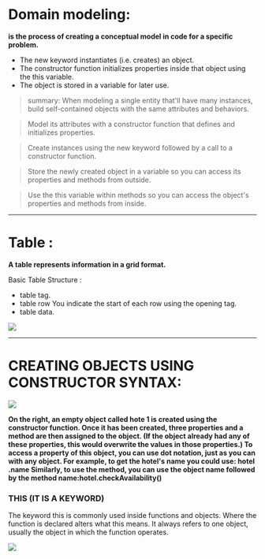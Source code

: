 # Domain modeling:

**is the process of creating a conceptual model in code for a specific problem.**

* The new keyword instantiates (i.e. creates) an object.
* The constructor function initializes properties inside that object using the this variable.
* The object is stored in a variable for later use.

> summary: When modeling a single entity that'll have many instances, build self-contained objects with the same attributes and behaviors.

> Model its attributes with a constructor function that defines and initializes properties.

> Create instances using the new keyword followed by a call to a constructor function.

> Store the newly created object in a variable so you can access its properties and methods from outside.

> Use the this variable within methods so you can access the object's properties and methods from inside.

___

# Table :

**A table represents information in a grid format.**

Basic Table Structure :

* table tag.
* table row You indicate the start of each row using the opening <tr> tag.
* table data.

![](https://cdn.educba.com/academy/wp-content/uploads/2019/10/Create-Tables-in-HTML.png)
___


#  CREATING OBJECTS USING CONSTRUCTOR SYNTAX:

![](https://miro.medium.com/max/3108/1*EmDT5rILBeTia4yPy0JyYw.png)

**On the right, an empty object called hote 1 is created using the constructor function. Once it has been created, three properties and a method are then assigned to the object. 
(If the object already had any of these properties, this would overwrite the values in those properties.) To access a property of this object, you can use dot notation, 
just as you can with any object. For example, to get the hotel's name you could use: 
hotel .name Similarly, to use the method, you can use the object name followed by the method name:hotel.checkAvailability()**

### THIS (IT IS A KEYWORD) 
The keyword this is commonly used inside functions and objects. 
Where the function is declared alters what this means. It always refers 
to one object, usually the object in which the function operates.


![](https://fireship.io/courses/javascript/img/js-object-props.png)















